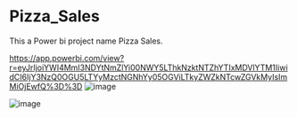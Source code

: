 # Pizza_Sales
This a Power bi project name Pizza Sales. 

https://app.powerbi.com/view?r=eyJrIjoiYWI4MmI3NDYtNmZlYi00NWY5LThkNzktNTZhYTIxMDVlYTM1IiwidCI6IjY3NzQ0OGU5LTYyMzctNGNhYy05OGViLTkyZWZkNTcwZGVkMyIsImMiOjEwfQ%3D%3D
![image](https://github.com/user-attachments/assets/a9eecb93-d34e-4397-b4b6-ecfa09c47f56)

![image](https://github.com/user-attachments/assets/7d2e54a6-e89a-4f7a-a7bd-d179e105aab7)


